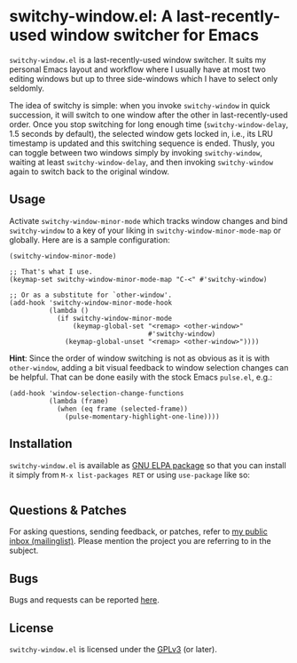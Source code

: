 # switchy-window.el: A last-recently-used window switcher for Emacs

`switchy-window.el` is a last-recently-used window switcher.  It suits my
personal Emacs layout and workflow where I usually have at most two editing
windows but up to three side-windows which I have to select only seldomly.

The idea of switchy is simple: when you invoke `switchy-window` in quick
succession, it will switch to one window after the other in last-recently-used
order.  Once you stop switching for long enough time (`switchy-window-delay`,
1.5 seconds by default), the selected window gets locked in, i.e., its LRU
timestamp is updated and this switching sequence is ended.  Thusly, you can
toggle between two windows simply by invoking `switchy-window`, waiting at
least `switchy-window-delay`, and then invoking `switchy-window` again to
switch back to the original window.


## Usage

Activate `switchy-window-minor-mode` which tracks window changes and bind
`switchy-window` to a key of your liking in `switchy-window-minor-mode-map` or
globally.  Here are is a sample configuration:

```elisp
(switchy-window-minor-mode)

;; That's what I use.
(keymap-set switchy-window-minor-mode-map "C-<" #'switchy-window)

;; Or as a substitute for `other-window'.
(add-hook 'switchy-window-minor-mode-hook
          (lambda ()
            (if switchy-window-minor-mode
                (keymap-global-set "<remap> <other-window>"
                                   #'switchy-window)
              (keymap-global-unset "<remap> <other-window>"))))
```

**Hint**: Since the order of window switching is not as obvious as it is with
`other-window`, adding a bit visual feedback to window selection changes can be
helpful.  That can be done easily with the stock Emacs `pulse.el`, e.g.:

```elisp
(add-hook 'window-selection-change-functions
          (lambda (frame)
            (when (eq frame (selected-frame))
              (pulse-momentary-highlight-one-line))))
```

## Installation

`switchy-window.el` is available as [GNU ELPA
package](https://elpa.nongnu.org/nongnu/switchy-window.html) so that you can
install it simply from `M-x list-packages RET` or using `use-package` like so:

```elisp

```

## Questions & Patches

For asking questions, sending feedback, or patches, refer to [my public inbox
(mailinglist)](https://lists.sr.ht/~tsdh/public-inbox).  Please mention the
project you are referring to in the subject.

## Bugs

Bugs and requests can be reported [here](https://todo.sr.ht/~tsdh/switchy-window).

## License

`switchy-window.el` is licensed under the
[GPLv3](https://www.gnu.org/licenses/gpl-3.0.en.html) (or later).
